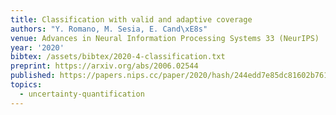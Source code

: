 ```yaml
---
title: Classification with valid and adaptive coverage
authors: "Y. Romano, M. Sesia, E. Cand\xE8s"
venue: Advances in Neural Information Processing Systems 33 (NeurIPS)
year: '2020'
bibtex: /assets/bibtex/2020-4-classification.txt
preprint: https://arxiv.org/abs/2006.02544
published: https://papers.nips.cc/paper/2020/hash/244edd7e85dc81602b7615cd705545f5-Abstract.html
topics:
  - uncertainty-quantification
---
```

